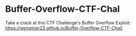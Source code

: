 # Buffer-Overflow-CTF-Chal

Take a crack at this CTF Challenge's Buffer Overflow Exploit: https://ggmeiner22.github.io/Buffer-Overflow-CTF-Chal/
